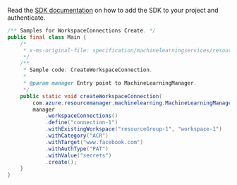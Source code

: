 Read the [SDK documentation](https://github.com/Azure/azure-sdk-for-java/blob/azure-resourcemanager-machinelearning_1.0.0-beta.2/sdk/machinelearning/azure-resourcemanager-machinelearning/README.md) on how to add the SDK to your project and authenticate.

```java
/** Samples for WorkspaceConnections Create. */
public final class Main {
    /*
     * x-ms-original-file: specification/machinelearningservices/resource-manager/Microsoft.MachineLearningServices/preview/2022-02-01-preview/examples/WorkspaceConnection/create.json
     */
    /**
     * Sample code: CreateWorkspaceConnection.
     *
     * @param manager Entry point to MachineLearningManager.
     */
    public static void createWorkspaceConnection(
        com.azure.resourcemanager.machinelearning.MachineLearningManager manager) {
        manager
            .workspaceConnections()
            .define("connection-1")
            .withExistingWorkspace("resourceGroup-1", "workspace-1")
            .withCategory("ACR")
            .withTarget("www.facebook.com")
            .withAuthType("PAT")
            .withValue("secrets")
            .create();
    }
}
```
